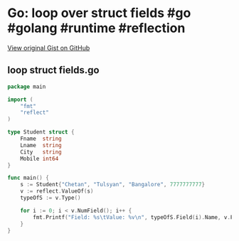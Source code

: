 # Go: loop over struct fields #go #golang #runtime #reflection

[View original Gist on GitHub](https://gist.github.com/Integralist/8dd5fee7c884aa2a1bf709de37108e19)

## loop struct fields.go

```go
package main

import (
	"fmt"
	"reflect"
)

type Student struct {
	Fname  string
	Lname  string
	City   string
	Mobile int64
}

func main() {
	s := Student{"Chetan", "Tulsyan", "Bangalore", 7777777777}
	v := reflect.ValueOf(s)
	typeOfS := v.Type()

	for i := 0; i < v.NumField(); i++ {
		fmt.Printf("Field: %s\tValue: %v\n", typeOfS.Field(i).Name, v.Field(i).Interface())
	}
}
```

